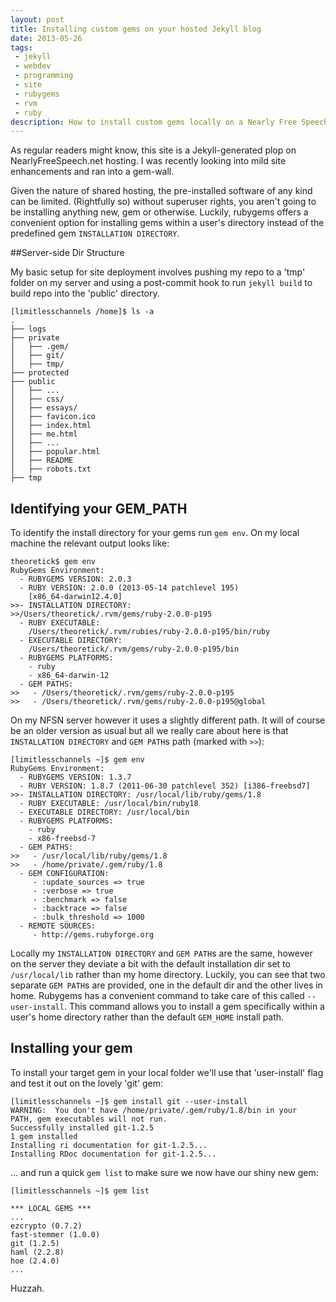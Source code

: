 ```yaml
---
layout: post
title: Installing custom gems on your hosted Jekyll blog
date: 2013-05-26
tags:
 - jekyll
 - webdev
 - programming
 - site
 - rubygems
 - rvm
 - ruby
description: How to install custom gems locally on a Nearly Free Speech-hosted jekyll site
---
```


As regular readers might know, this site is a Jekyll-generated plop on
 NearlyFreeSpeech.net hosting.  I was recently looking into mild site
 enhancements and ran into a gem-wall.

Given the nature of shared hosting, the pre-installed software of any
kind can be limited. (Rightfully so) without superuser rights, you
 aren't going to be installing anything new, gem or otherwise.  Luckily,
 rubygems offers a convenient option for installing gems within a user's
 directory instead of the predefined gem ````INSTALLATION DIRECTORY````.

##Server-side Dir Structure

My basic setup for site deployment involves pushing my repo to a 'tmp'
folder on my server and using a post-commit hook to run ````jekyll
build```` to build repo into the 'public' directory.


    [limitlesschannels /home]$ ls -a
    .
    ├── logs
    ├── private
    │   ├── .gem/
    │   ├── git/
    │   ├── tmp/
    ├── protected
    ├── public
    │   ├── ...
    │   ├── css/
    │   ├── essays/
    │   ├── favicon.ico
    │   ├── index.html
    │   ├── me.html
    │   ├── ...
    │   ├── popular.html
    │   ├── README
    │   ├── robots.txt
    ├── tmp


## Identifying your GEM_PATH

To identify the install directory for your gems run ````gem env````.  On
my local machine the relevant output looks like:

    theoretick$ gem env
    RubyGems Environment:
      - RUBYGEMS VERSION: 2.0.3
      - RUBY VERSION: 2.0.0 (2013-05-14 patchlevel 195)
        [x86_64-darwin12.4.0]
    >>- INSTALLATION DIRECTORY:
    >>/Users/theoretick/.rvm/gems/ruby-2.0.0-p195
      - RUBY EXECUTABLE:
        /Users/theoretick/.rvm/rubies/ruby-2.0.0-p195/bin/ruby
      - EXECUTABLE DIRECTORY:
        /Users/theoretick/.rvm/gems/ruby-2.0.0-p195/bin
      - RUBYGEMS PLATFORMS:
        - ruby
        - x86_64-darwin-12
      - GEM PATHS:
    >>   - /Users/theoretick/.rvm/gems/ruby-2.0.0-p195
    >>   - /Users/theoretick/.rvm/gems/ruby-2.0.0-p195@global


On my NFSN server however it uses a slightly different path. It will of
course be an older version as usual but all we really care about here is
that ````INSTALLATION DIRECTORY```` and ````GEM PATH````s path (marked
with ````>>````):

    [limitlesschannels ~]$ gem env
    RubyGems Environment:
      - RUBYGEMS VERSION: 1.3.7
      - RUBY VERSION: 1.8.7 (2011-06-30 patchlevel 352) [i386-freebsd7]
    >>- INSTALLATION DIRECTORY: /usr/local/lib/ruby/gems/1.8
      - RUBY EXECUTABLE: /usr/local/bin/ruby18
      - EXECUTABLE DIRECTORY: /usr/local/bin
      - RUBYGEMS PLATFORMS:
        - ruby
        - x86-freebsd-7
      - GEM PATHS:
    >>   - /usr/local/lib/ruby/gems/1.8
    >>   - /home/private/.gem/ruby/1.8
      - GEM CONFIGURATION:
         - :update_sources => true
         - :verbose => true
         - :benchmark => false
         - :backtrace => false
         - :bulk_threshold => 1000
      - REMOTE SOURCES:
         - http://gems.rubyforge.org


Locally my ````INSTALLATION DIRECTORY```` and ````GEM PATH````s are the
same, however on the server they deviate a bit with the default
installation dir set to ````/usr/local/lib```` rather than my home
directory.  Luckily, you can see that two separate ````GEM PATH````s are
provided, one in the default dir and the other lives in home.  Rubygems
has a convenient command to take care of this called
````--user-install````.
This command allows you to install a gem specifically within a user's
home directory rather than the default ````GEM_HOME```` install path.


## Installing your gem

To install your target gem in your local folder we'll use that
'user-install' flag and test it out on the lovely 'git' gem:

    [limitlesschannels ~]$ gem install git --user-install
    WARNING:  You don't have /home/private/.gem/ruby/1.8/bin in your
    PATH, gem executables will not run.
    Successfully installed git-1.2.5
    1 gem installed
    Installing ri documentation for git-1.2.5...
    Installing RDoc documentation for git-1.2.5...

... and run a quick ````gem list```` to make sure we now have our shiny
new gem:

    [limitlesschannels ~]$ gem list

    *** LOCAL GEMS ***
    ...
    ezcrypto (0.7.2)
    fast-stemmer (1.0.0)
    git (1.2.5)
    haml (2.2.8)
    hoe (2.4.0)
    ...

Huzzah.
